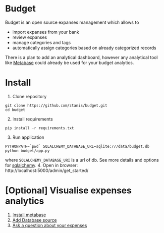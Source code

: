# Budget

Budget is an open source expanses management which allows to 
- import expanses from your bank
- review expanses 
- manage categories and tags
- automatically assign categories based on already categorized records

There is a plan to add an analytical dashboard, however any analytical tool like [Metabase](https://www.metabase.com) could already be used for your budget analytics.

# Install

1. Clone repository
```
git clone https://github.com/ztanis/budget.git
cd budget
```
2. Install requirements
```
pip install -r requirements.txt
```
3. Run application
```
PYTHONPATH=`pwd` SQLALCHEMY_DATABASE_URI=sqlite:///data/budget.db python budget/app.py
```
where `SQLALCHEMY_DATABASE_URI` is a url of db. See more details and options for [sqlalchemy](https://docs.sqlalchemy.org/en/13/core/engines.html).
4. Open in browser: http://localhost:5000/admin/get_started/

# [Optional] Visualise expenses analytics

1. [Install metabase](https://www.metabase.com/docs/latest/operations-guide/installing-metabase.html)
2. [Add Database source](https://www.metabase.com/docs/latest/administration-guide/01-managing-databases.html)
3. [Ask a question about your expenses](https://www.metabase.com/docs/latest/users-guide/04-asking-questions.html)
